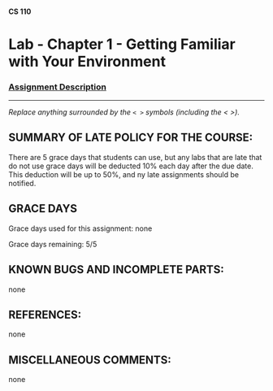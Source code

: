 #### CS 110
# Lab - Chapter 1 - Getting Familiar with Your Environment

### [Assignment Description](https://docs.google.com/document/d/1j0CNd4KglkOGcRWAJZoJ__PEirOluNjHWm0NtmvEVRo/edit?usp=sharing)

***

_Replace anything surrounded by the `< >` symbols (including the < >)._

## SUMMARY OF LATE POLICY FOR THE COURSE:
 There are 5 grace days that students can use, but any labs that are late that do not use grace days will be deducted 10% each day after the due date. This deduction will be up to 50%, and ny late assignments should be notified. 

## GRACE DAYS
Grace days used for this assignment: none

Grace days remaining: 5/5

## KNOWN BUGS AND INCOMPLETE PARTS:
 none

## REFERENCES:
 none

## MISCELLANEOUS COMMENTS:
 none
